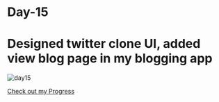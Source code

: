 # Day-15
# Designed twitter clone UI, added view blog page in my blogging app

![day15](https://github.com/Akash-nath29/100daysOfCode/assets/100131577/d5f5b61d-3dc9-4abe-9c3e-1e970b6f8c1d)

[Check out my Progress](https://100daysofcode2023.netlify.app)
